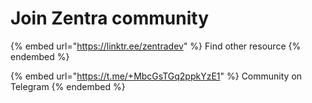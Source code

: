 # Join Zentra community

{% embed url="https://linktr.ee/zentradev" %}
Find other resource
{% endembed %}

{% embed url="https://t.me/+MbcGsTGq2ppkYzE1" %}
Community on Telegram
{% endembed %}
